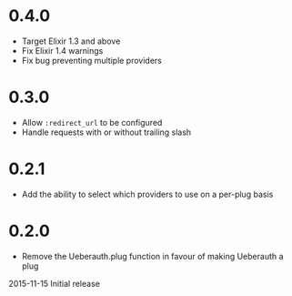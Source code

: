 # 0.4.0

+ Target Elixir 1.3 and above
+ Fix Elixir 1.4 warnings
+ Fix bug preventing multiple providers

# 0.3.0

+ Allow `:redirect_url` to be configured
+ Handle requests with or without trailing slash

# 0.2.1

* Add the ability to select which providers to use on a per-plug basis

# 0.2.0

* Remove the Ueberauth.plug function in favour of making Ueberauth a plug

2015-11-15 Initial release

